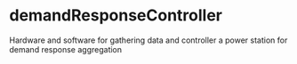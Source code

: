 # demandResponseController

Hardware and software for gathering data and controller a power station for demand response aggregation

